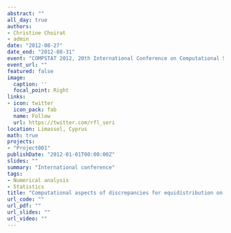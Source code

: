 ```yaml
---
abstract: ""
all_day: true
authors:
- Christine Choirat
- admin
date: "2012-08-27"
date_end: "2012-08-31"
event: "COMPSTAT 2012, 20th International Conference on Computational Statistics"
event_url: ""
featured: false
image:
  caption: ''
  focal_point: Right
links:
- icon: twitter
  icon_pack: fab
  name: Follow
  url: https://twitter.com/rfl_seri
location: Limassol, Cyprus
math: true
projects:
- "Project001"
publishDate: "2012-01-01T00:00:00Z"
slides: ""
summary: "International conference"
tags:
- Numerical analysis
- Statistics
title: "Computational aspects of discrepancies for equidistribution on the hypercube"
url_code: ""
url_pdf: ""
url_slides: ""
url_video: ""
---
```

